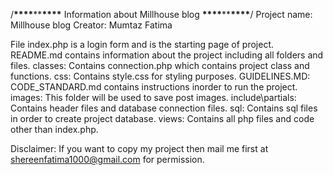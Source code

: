 /**\*\*\*\***\*\***\*\*\*\*** Information about Millhouse blog **\*\*\*\***\*\***\*\*\*\***/
Project name: Millhouse blog
Creator: Mumtaz Fatima

File index.php is a login form and is the starting page of project.
README.md contains information about the project including all folders and files.
classes: Contains connection.php which contains project class and functions.
css: Contains style.css for styling purposes.
GUIDELINES.MD: CODE_STANDARD.md contains instructions inorder to run the project.
images: This folder will be used to save post images.
include\partials: Contains header files and database connection files.
sql: Contains sql files in order to create project database.
views: Contains all php files and code other than index.php.


Disclaimer: If you want to copy my project then mail me first at shereenfatima1000@gmail.com for permission.
